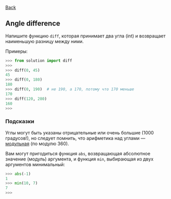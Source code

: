 [Back](../README.md)

## Angle difference

Напишите функцию `diff`, которая принимает два угла (int) и возвращает
наименьшую разницу между ними.

Примеры:

```python
>>> from solution import diff
>>>
>>> diff(0, 45)
45
>>> diff(0, 180)
180
>>> diff(0, 190)  # не 190, а 170, потому что 170 меньше
170
>>> diff(120, 280)
160
>>>
```
### Подсказки
Углы могут быть указаны отрицательные или очень большие (1000 градусов!),
но следует помнить, что арифметика над углами — [модульная](https://ru.wikipedia.org/wiki/%D0%A1%D1%80%D0%B0%D0%B2%D0%BD%D0%B5%D0%BD%D0%B8%D0%B5_%D0%BF%D0%BE_%D0%BC%D0%BE%D0%B4%D1%83%D0%BB%D1%8E)
(по модулю 360).

Вам могут пригодиться функция `abs`, возвращающая абсолютное значение (модуль)
аргумента, и функция `min`, выбирающая из двух аргументов минимальный:

```python
>>> abs(-1)
1
>>> min(10, 7)
7
>>>
```
